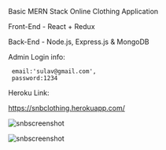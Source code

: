 Basic MERN Stack Online Clothing Application

Front-End - React + Redux

Back-End - Node.js, Express.js & MongoDB

Admin Login info:

     email:'sulav@gmail.com',
     password:1234
     
     
Heroku Link:

https://snbclothing.herokuapp.com/

![snbscreenshot](https://user-images.githubusercontent.com/67566121/106410776-db7b4a80-6400-11eb-8a7e-7cb44c09294e.JPG)

![snbscreenshot](https://user-images.githubusercontent.com/67566121/106410842-06659e80-6401-11eb-87a5-ec98959ff557.JPG)
